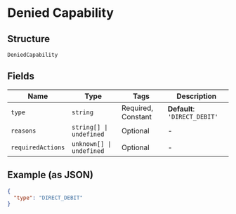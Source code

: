 
# Denied Capability

## Structure

`DeniedCapability`

## Fields

| Name | Type | Tags | Description |
|  --- | --- | --- | --- |
| `type` | `string` | Required, Constant | **Default**: `'DIRECT_DEBIT'` |
| `reasons` | `string[] \| undefined` | Optional | - |
| `requiredActions` | `unknown[] \| undefined` | Optional | - |

## Example (as JSON)

```json
{
  "type": "DIRECT_DEBIT"
}
```

